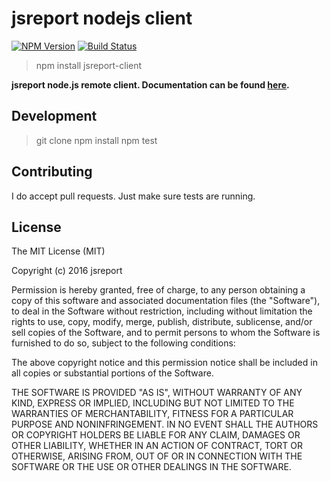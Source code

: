 # jsreport nodejs client

[![NPM Version](http://img.shields.io/npm/v/jsreport-client.svg?style=flat-square)](https://npmjs.com/package/jsreport-client)
[![Build Status](https://travis-ci.org/jsreport/nodejs-client.png?branch=master)](https://travis-ci.org/jsreport/nodejs-client)

>npm install jsreport-client

**jsreport node.js remote client. Documentation can be found [here](https://jsreport.net/learn/nodejs-client).**

## Development
>git clone
>npm install
>npm test

## Contributing
I do accept pull requests. Just make sure tests are running.

## License
The MIT License (MIT)

Copyright (c) 2016 jsreport

Permission is hereby granted, free of charge, to any person obtaining a copy
of this software and associated documentation files (the "Software"), to deal
in the Software without restriction, including without limitation the rights
to use, copy, modify, merge, publish, distribute, sublicense, and/or sell
copies of the Software, and to permit persons to whom the Software is
furnished to do so, subject to the following conditions:

The above copyright notice and this permission notice shall be included in all
copies or substantial portions of the Software.

THE SOFTWARE IS PROVIDED "AS IS", WITHOUT WARRANTY OF ANY KIND, EXPRESS OR
IMPLIED, INCLUDING BUT NOT LIMITED TO THE WARRANTIES OF MERCHANTABILITY,
FITNESS FOR A PARTICULAR PURPOSE AND NONINFRINGEMENT. IN NO EVENT SHALL THE
AUTHORS OR COPYRIGHT HOLDERS BE LIABLE FOR ANY CLAIM, DAMAGES OR OTHER
LIABILITY, WHETHER IN AN ACTION OF CONTRACT, TORT OR OTHERWISE, ARISING FROM,
OUT OF OR IN CONNECTION WITH THE SOFTWARE OR THE USE OR OTHER DEALINGS IN THE
SOFTWARE.
